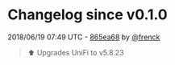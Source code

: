 # Changelog since v0.1.0

2018/06/19 07:49 UTC - [865ea68](https://github.com/hassio-addons/addon-unifi/commit/865ea687ef967886f1b66483336980c64e6752ca) by [@frenck](https://github.com/frenck)
> :arrow_up: Upgrades UniFi to v5.8.23 

